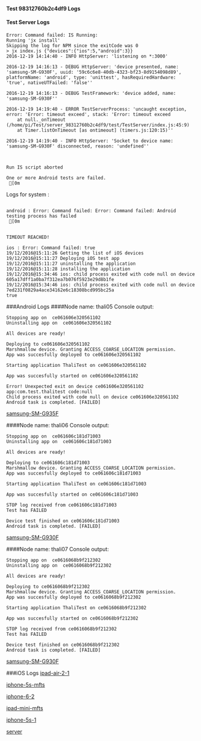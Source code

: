 #### Test 98312760b2c4df9 Logs

#### Test Server Logs
```
Error: Command failed: IS Running:
Running 'jx install'
Skipping the log for NPM since the exitCode was 0
> jx index.js {"devices":{"ios":5,"android":3}}
2016-12-19 14:14:40 - INFO HttpServer: 'listening on *:3000'

2016-12-19 14:16:13 - DEBUG HttpServer: 'device presented, name: 'samsung-SM-G930F', uuid: '59c6c6e8-40db-4323-bf23-8d9154098d89', platformName: 'android', type: 'unittest', hasRequiredHardware: 'true', nativeUTFailed: 'false''

2016-12-19 14:16:13 - DEBUG TestFramework: 'device added, name: 'samsung-SM-G930F''

2016-12-19 14:19:40 - ERROR TestServerProcess: 'uncaught exception, error: 'Error: timeout exceed', stack: 'Error: timeout exceed
    at null._onTimeout (/home/pi/Test/server_98312760b2c4df9/test/TestServer/index.js:45:9)
    at Timer.listOnTimeout [as ontimeout] (timers.js:120:15)''

2016-12-19 14:19:40 - INFO HttpServer: 'Socket to device name: 'samsung-SM-G930F' disconnected, reason: 'undefined''


 
Run IS script aborted
 
One or more Android tests are failed.
 [0m

```


Logs for system : 
```

android : Error: Command failed: Error: Command failed: Android testing process has failed
 [0m


TIMEOUT REACHED!

ios : Error: Command failed: true
19/12/2016@15:11:26 Getting the list of iOS devices 
19/12/2016@15:11:27 Deploying iOS test app 
19/12/2016@15:11:27 uninstalling the application 
19/12/2016@15:11:28 installing the application 
19/12/2016@15:34:46 ios: child process exited with code null on device 605a17dff1a0ba7f312ea7b076f5923e29d8b1fe 
19/12/2016@15:34:46 ios: child process exited with code null on device 7ed231f0829a4ace34162e6c18308bcd995bc25a 
true

```
###Android Logs
####Node name: thali05
Console output:
```
Stopping app on  ce061606e320561102
Uninstalling app on  ce061606e320561102

All devices are ready!

Deploying to ce061606e320561102
Marshmallow device. Granting ACCESS_COARSE_LOCATION permission.
App was succesfully deployed to ce061606e320561102

Starting application ThaliTest on ce061606e320561102

App was succesfully started on ce061606e320561102

Error! Unexpected exit on device ce061606e320561102 app:com.test.thalitest code:null 
Child process exited with code null on device ce061606e320561102
Android task is completed. [FAILED]
```
[samsung-SM-G935F](https://github.com/ThaliTester/TestResults/blob/98312760b2c4df9_Fixed_peer_generation_evabishchevich/thali05_samsung-SM-G935F.md)

####Node name: thali06
Console output:
```
Stopping app on  ce061606c181d71003
Uninstalling app on  ce061606c181d71003

All devices are ready!

Deploying to ce061606c181d71003
Marshmallow device. Granting ACCESS_COARSE_LOCATION permission.
App was succesfully deployed to ce061606c181d71003

Starting application ThaliTest on ce061606c181d71003

App was succesfully started on ce061606c181d71003

STOP log received from ce061606c181d71003
Test has FAILED

Device test finished on ce061606c181d71003 
Android task is completed. [FAILED]
```
[samsung-SM-G930F](https://github.com/ThaliTester/TestResults/blob/98312760b2c4df9_Fixed_peer_generation_evabishchevich/thali06_samsung-SM-G930F.md)

####Node name: thali07
Console output:
```
Stopping app on  ce0616068b9f212302
Uninstalling app on  ce0616068b9f212302

All devices are ready!

Deploying to ce0616068b9f212302
Marshmallow device. Granting ACCESS_COARSE_LOCATION permission.
App was succesfully deployed to ce0616068b9f212302

Starting application ThaliTest on ce0616068b9f212302

App was succesfully started on ce0616068b9f212302

STOP log received from ce0616068b9f212302
Test has FAILED

Device test finished on ce0616068b9f212302 
Android task is completed. [FAILED]
```
[samsung-SM-G930F](https://github.com/ThaliTester/TestResults/blob/98312760b2c4df9_Fixed_peer_generation_evabishchevich/thali07_samsung-SM-G930F.md)


###iOS Logs
[ipad-air-2-1](https://github.com/ThaliTester/TestResults/blob/98312760b2c4df9_Fixed_peer_generation_evabishchevich/iOS_ipad-air-2-1.md)

[iphone-5s-mfts](https://github.com/ThaliTester/TestResults/blob/98312760b2c4df9_Fixed_peer_generation_evabishchevich/iOS_iphone-5s-mfts.md)

[iphone-6-2](https://github.com/ThaliTester/TestResults/blob/98312760b2c4df9_Fixed_peer_generation_evabishchevich/iOS_iphone-6-2.md)

[ipad-mini-mfts](https://github.com/ThaliTester/TestResults/blob/98312760b2c4df9_Fixed_peer_generation_evabishchevich/iOS_ipad-mini-mfts.md)

[iphone-5s-1](https://github.com/ThaliTester/TestResults/blob/98312760b2c4df9_Fixed_peer_generation_evabishchevich/iOS_iphone-5s-1.md)

[server](https://github.com/ThaliTester/TestResults/blob/98312760b2c4df9_Fixed_peer_generation_evabishchevich/iOS_server.md)




